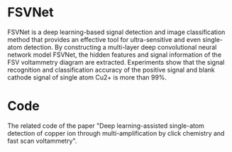 # FSVNet
FSVNet is a deep learning-based signal detection and image classification method that provides an effective tool for ultra-sensitive and even single-atom detection. By constructing a multi-layer deep convolutional neural network model FSVNet, the hidden features and signal information of the FSV voltammetry diagram are extracted. Experiments show that the signal recognition and classification accuracy of the positive signal and blank cathode signal of single atom Cu2+ is more than 99%.
# Code
The related code of the paper "Deep learning-assisted single-atom detection of copper ion through multi-amplification by click chemistry and fast scan voltammetry".
